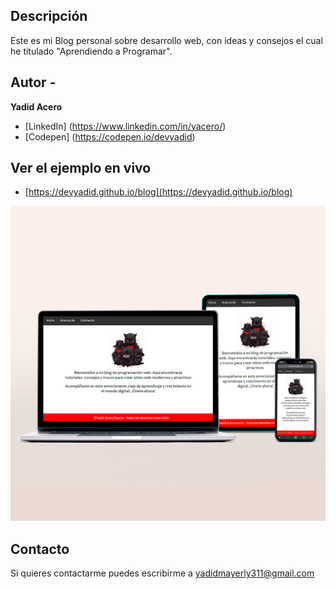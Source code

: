 ## Descripción

Este es mi Blog personal sobre desarrollo web, con ideas y consejos el cual he titulado "Aprendiendo a Programar".

## Autor -
**Yadid Acero**

* [LinkedIn] (https://www.linkedin.com/in/yacero/)
* [Codepen] (https://codepen.io/devyadid)

## Ver el ejemplo en vivo
- [https://devyadid.github.io/blog](https://devyadid.github.io/blog)

<a title="Yadid Portfolio Cover" href="https://devyadid.github.io/blog"><img src="https://github.com/devyadid/devyadid.github.io/blob/main/assets/projects/projects_blog_programacion_cover.png" alt="Blog Programacion Cover"  target="_blank" /></a>

## Contacto
Si quieres contactarme puedes escribirme a yadidmayerly311@gmail.com
